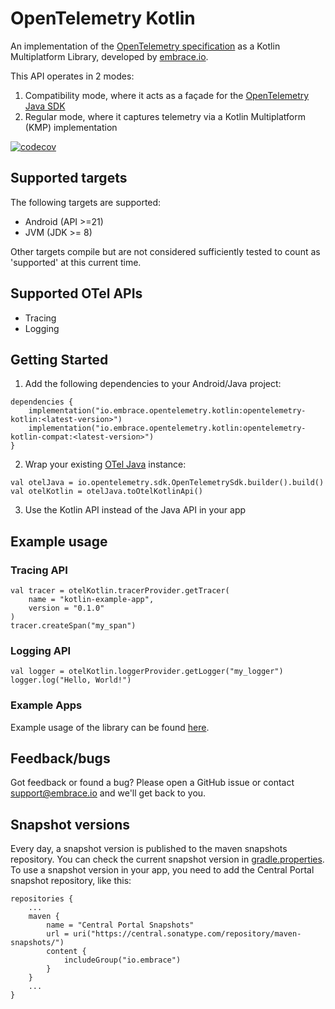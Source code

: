 # OpenTelemetry Kotlin

An implementation of the [OpenTelemetry specification](https://opentelemetry.io/docs/specs/otel/) as a Kotlin
Multiplatform Library, developed by [embrace.io](https://embrace.io/).

This API operates in 2 modes:
1. Compatibility mode, where it acts as a façade for the [OpenTelemetry Java SDK](https://github.com/open-telemetry/opentelemetry-java)
2. Regular mode, where it captures telemetry via a Kotlin Multiplatform (KMP) implementation

[![codecov](https://codecov.io/github/embrace-io/opentelemetry-kotlin/branch/main/graph/badge.svg?token=GQJYEOUSAU)](https://codecov.io/github/embrace-io/opentelemetry-kotlin)

## Supported targets

The following targets are supported:

- Android (API >=21)
- JVM (JDK >= 8)

Other targets compile but are not considered sufficiently tested to count as 'supported' at this current time.

## Supported OTel APIs

- Tracing
- Logging

## Getting Started

1. Add the following dependencies to your Android/Java project:

```
dependencies {
    implementation("io.embrace.opentelemetry.kotlin:opentelemetry-kotlin:<latest-version>")
    implementation("io.embrace.opentelemetry.kotlin:opentelemetry-kotlin-compat:<latest-version>")
}
```

2. Wrap your existing [OTel Java](https://github.com/open-telemetry/opentelemetry-java) instance:

```
val otelJava = io.opentelemetry.sdk.OpenTelemetrySdk.builder().build()
val otelKotlin = otelJava.toOtelKotlinApi()
```

3. Use the Kotlin API instead of the Java API in your app

## Example usage

### Tracing API

```
val tracer = otelKotlin.tracerProvider.getTracer(
    name = "kotlin-example-app",
    version = "0.1.0"
)
tracer.createSpan("my_span")
```

### Logging API

```
val logger = otelKotlin.loggerProvider.getLogger("my_logger")
logger.log("Hello, World!")
```

### Example Apps

Example usage of the library can be found [here](examples).

## Feedback/bugs

Got feedback or found a bug? Please open a GitHub issue or contact support@embrace.io and we'll get back to you.

## Snapshot versions

Every day, a snapshot version is published to the maven snapshots repository. You can check the current snapshot version in [gradle.properties](gradle.properties).
To use a snapshot version in your app, you need to add the Central Portal snapshot repository, like this:

```
repositories {
    ...
    maven {
        name = "Central Portal Snapshots"
        url = uri("https://central.sonatype.com/repository/maven-snapshots/")
        content {
            includeGroup("io.embrace")
        }
    }
    ...
}
```
